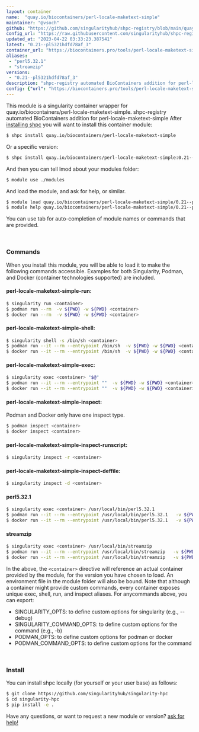 ```yaml
---
layout: container
name:  "quay.io/biocontainers/perl-locale-maketext-simple"
maintainer: "@vsoch"
github: "https://github.com/singularityhub/shpc-registry/blob/main/quay.io/biocontainers/perl-locale-maketext-simple/container.yaml"
config_url: "https://raw.githubusercontent.com/singularityhub/shpc-registry/main/quay.io/biocontainers/perl-locale-maketext-simple/container.yaml"
updated_at: "2023-04-22 03:33:23.387541"
latest: "0.21--pl5321hdfd78af_3"
container_url: "https://biocontainers.pro/tools/perl-locale-maketext-simple"
aliases:
 - "perl5.32.1"
 - "streamzip"
versions:
 - "0.21--pl5321hdfd78af_3"
description: "shpc-registry automated BioContainers addition for perl-locale-maketext-simple"
config: {"url": "https://biocontainers.pro/tools/perl-locale-maketext-simple", "maintainer": "@vsoch", "description": "shpc-registry automated BioContainers addition for perl-locale-maketext-simple", "latest": {"0.21--pl5321hdfd78af_3": "sha256:b6fdb9ccff90203c35467262fce31613a93f3388f5f5d400bbe2c797da5b77a1"}, "tags": {"0.21--pl5321hdfd78af_3": "sha256:b6fdb9ccff90203c35467262fce31613a93f3388f5f5d400bbe2c797da5b77a1"}, "docker": "quay.io/biocontainers/perl-locale-maketext-simple", "aliases": {"perl5.32.1": "/usr/local/bin/perl5.32.1", "streamzip": "/usr/local/bin/streamzip"}}
---
```


This module is a singularity container wrapper for quay.io/biocontainers/perl-locale-maketext-simple.
shpc-registry automated BioContainers addition for perl-locale-maketext-simple
After [installing shpc](#install) you will want to install this container module:


```bash
$ shpc install quay.io/biocontainers/perl-locale-maketext-simple
```

Or a specific version:

```bash
$ shpc install quay.io/biocontainers/perl-locale-maketext-simple:0.21--pl5321hdfd78af_3
```

And then you can tell lmod about your modules folder:

```bash
$ module use ./modules
```

And load the module, and ask for help, or similar.

```bash
$ module load quay.io/biocontainers/perl-locale-maketext-simple/0.21--pl5321hdfd78af_3
$ module help quay.io/biocontainers/perl-locale-maketext-simple/0.21--pl5321hdfd78af_3
```

You can use tab for auto-completion of module names or commands that are provided.

<br>

### Commands

When you install this module, you will be able to load it to make the following commands accessible.
Examples for both Singularity, Podman, and Docker (container technologies supported) are included.

#### perl-locale-maketext-simple-run:

```bash
$ singularity run <container>
$ podman run --rm  -v ${PWD} -w ${PWD} <container>
$ docker run --rm  -v ${PWD} -w ${PWD} <container>
```

#### perl-locale-maketext-simple-shell:

```bash
$ singularity shell -s /bin/sh <container>
$ podman run --it --rm --entrypoint /bin/sh  -v ${PWD} -w ${PWD} <container>
$ docker run --it --rm --entrypoint /bin/sh  -v ${PWD} -w ${PWD} <container>
```

#### perl-locale-maketext-simple-exec:

```bash
$ singularity exec <container> "$@"
$ podman run --it --rm --entrypoint ""  -v ${PWD} -w ${PWD} <container> "$@"
$ docker run --it --rm --entrypoint ""  -v ${PWD} -w ${PWD} <container> "$@"
```

#### perl-locale-maketext-simple-inspect:

Podman and Docker only have one inspect type.

```bash
$ podman inspect <container>
$ docker inspect <container>
```

#### perl-locale-maketext-simple-inspect-runscript:

```bash
$ singularity inspect -r <container>
```

#### perl-locale-maketext-simple-inspect-deffile:

```bash
$ singularity inspect -d <container>
```


#### perl5.32.1

```bash
$ singularity exec <container> /usr/local/bin/perl5.32.1
$ podman run --it --rm --entrypoint /usr/local/bin/perl5.32.1   -v ${PWD} -w ${PWD} <container> -c " $@"
$ docker run --it --rm --entrypoint /usr/local/bin/perl5.32.1   -v ${PWD} -w ${PWD} <container> -c " $@"
```


#### streamzip

```bash
$ singularity exec <container> /usr/local/bin/streamzip
$ podman run --it --rm --entrypoint /usr/local/bin/streamzip   -v ${PWD} -w ${PWD} <container> -c " $@"
$ docker run --it --rm --entrypoint /usr/local/bin/streamzip   -v ${PWD} -w ${PWD} <container> -c " $@"
```



In the above, the `<container>` directive will reference an actual container provided
by the module, for the version you have chosen to load. An environment file in the
module folder will also be bound. Note that although a container
might provide custom commands, every container exposes unique exec, shell, run, and
inspect aliases. For anycommands above, you can export:

 - SINGULARITY_OPTS: to define custom options for singularity (e.g., --debug)
 - SINGULARITY_COMMAND_OPTS: to define custom options for the command (e.g., -b)
 - PODMAN_OPTS: to define custom options for podman or docker
 - PODMAN_COMMAND_OPTS: to define custom options for the command

<br>

### Install

You can install shpc locally (for yourself or your user base) as follows:

```bash
$ git clone https://github.com/singularityhub/singularity-hpc
$ cd singularity-hpc
$ pip install -e .
```

Have any questions, or want to request a new module or version? [ask for help!](https://github.com/singularityhub/singularity-hpc/issues)